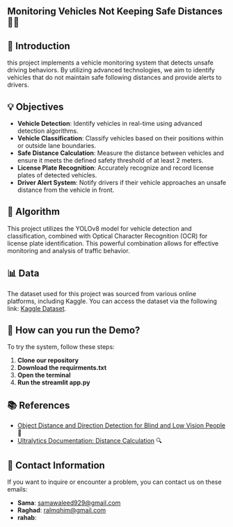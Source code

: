 ## Monitoring Vehicles Not Keeping Safe Distances 🚙🚨

## 📄 Introduction

this project implements a vehicle monitoring system that detects unsafe driving behaviors. By utilizing advanced technologies, we aim to identify vehicles that do not maintain safe following distances and provide alerts to drivers.

## 💡 Objectives

- **Vehicle Detection**: Identify vehicles in real-time using advanced detection algorithms.
- **Vehicle Classification**: Classify vehicles based on their positions within or outside lane boundaries.
- **Safe Distance Calculation**: Measure the distance between vehicles and ensure it meets the defined safety threshold of at least 2 meters.
- **License Plate Recognition**: Accurately recognize and record license plates of detected vehicles.
- **Driver Alert System**: Notify drivers if their vehicle approaches an unsafe distance from the vehicle in front.

## 🤖 Algorithm

This project utilizes the YOLOv8 model for vehicle detection and classification, combined with Optical Character Recognition (OCR) for license plate identification. This powerful combination allows for effective monitoring and analysis of traffic behavior.

## 📊 Data

The dataset used for this project was sourced from various online platforms, including Kaggle. You can access the dataset via the following link: [Kaggle Dataset](https://www.kaggle.com/datasets/pranayobla/lane-monitoring/suggestions?status=pending&yourSuggestions=true).


## 🌟 How can you run the Demo?

To try the system, follow these steps:

1. **Clone our repository**
2. **Download the requirments.txt**
3. **Open the terminal**
4. **Run the streamlit app.py**

## 📚 References 

- [Object Distance and Direction Detection for Blind and Low Vision People](https://medium.com/@batuhansenerr/object-distance-direction-detection-for-blind-and-low-vision-people-c3f3fd83cbef) 🚗
- [Ultralytics Documentation: Distance Calculation](https://docs.ultralytics.com/guides/distance-calculation/) 🔍


## 📧 Contact Information

If you want to inquire or encounter a problem, you can contact us on these emails:

- **Sama**: samawaleed929@gmail.com
- **Raghad**: ralmqhim@gmail.com
- **rahab**: 





